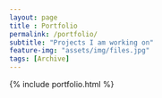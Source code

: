 ```yaml
--- 
layout: page
title : Portfolio 
permalink: /portfolio/
subtitle: "Projects I am working on" 
feature-img: "assets/img/files.jpg"
tags: [Archive]
---
```


{% include portfolio.html %}
